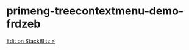 # primeng-treecontextmenu-demo-frdzeb

[Edit on StackBlitz ⚡️](https://stackblitz.com/edit/primeng-treecontextmenu-demo-frdzeb)